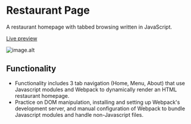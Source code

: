 # Restaurant Page

A restaurant homepage with tabbed browsing written in JavaScript.

[Live preview](https://aliciaxl.github.io/restaurant-page/)

![image.alt](https://github.com/aliciaxl/restaurant-page/blob/fc68104f8745ae07f61bb683b9045b76b44209d2/restaurant-page-live.png)

## Functionality
 - Functionality includes 3 tab navigation (Home, Menu, About) that use Javascript modules and Webpack to dynamically render an HTML restaurant homepage.
 - Practice on DOM manipulation, installing and setting up Webpack's development server, and manual configuration of Webpack to bundle Javascript modules and handle     non-Javascript files. 
